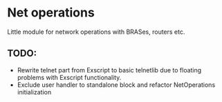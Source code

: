# Net operations

Little module for network operations with BRASes, routers etc.

## TODO:

- Rewrite telnet part from Exscript to basic telnetlib due to floating problems with Exscript functionality.
- Exclude user handler to standalone block and refactor NetOperations initialization

